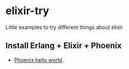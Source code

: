 # elixir-try
Little examples to try different things about elixir

## Install Erlang + Elixir + Phoenix

* [Phoenix hello world](https://github.com/mrroot5/elixir-try/tree/master/hello_world_phoenix).
